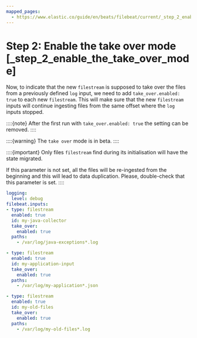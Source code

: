 ```yaml
---
mapped_pages:
  - https://www.elastic.co/guide/en/beats/filebeat/current/_step_2_enable_the_take_over_mode.html
---
```


# Step 2: Enable the take over mode [_step_2_enable_the_take_over_mode]

Now, to indicate that the new `filestream` is supposed to take over
the files from a previously defined `log` input, we need to add
`take_over.enabled: true` to each new `filestream`. This will make
sure that the new `filestream` inputs will continue ingesting files
from the same offset where the `log` inputs stopped.

::::{note}
After the first run with `take_over.enabled: true` the setting can be removed.
::::

::::{warning}
The `take over` mode is in beta.
::::


::::{important}
Only files `filestream` find during its initialisation will have the
state migrated.


If this parameter is not set, all the files will be re-ingested from the beginning and this will lead to data duplication. Please, double-check that this parameter is set.
::::


```yaml
logging:
  level: debug
filebeat.inputs:
- type: filestream
  enabled: true
  id: my-java-collector
  take_over:
    enabled: true
  paths:
    - /var/log/java-exceptions*.log

- type: filestream
  enabled: true
  id: my-application-input
  take_over:
    enabled: true
  paths:
    - /var/log/my-application*.json

- type: filestream
  enabled: true
  id: my-old-files
  take_over:
    enabled: true
  paths:
    - /var/log/my-old-files*.log
```

